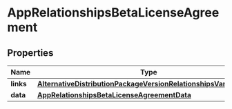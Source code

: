 

# AppRelationshipsBetaLicenseAgreement


## Properties

| Name | Type | Description | Notes |
|------------ | ------------- | ------------- | -------------|
|**links** | [**AlternativeDistributionPackageVersionRelationshipsVariantsLinks**](AlternativeDistributionPackageVersionRelationshipsVariantsLinks.md) |  |  [optional] |
|**data** | [**AppRelationshipsBetaLicenseAgreementData**](AppRelationshipsBetaLicenseAgreementData.md) |  |  [optional] |



